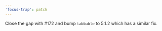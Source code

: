 ```yaml
---
'focus-trap': patch
---
```


Close the gap with #172 and bump `tabbable` to 5.1.2 which has a similar fix.
